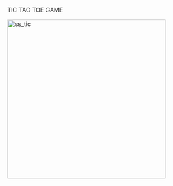 TIC TAC TOE GAME







<img width="371" alt="ss_tic" src="https://user-images.githubusercontent.com/74487575/205995581-1e60f3d2-2843-409d-9e32-f8f66a4f3e0c.png">
